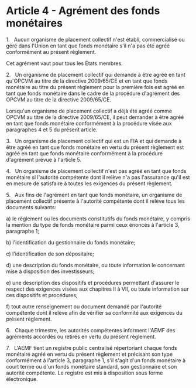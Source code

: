 # Article 4 - Agrément des fonds monétaires


1.   Aucun organisme de placement collectif n'est établi, commercialisé ou géré dans l'Union en tant que fonds monétaire s'il n'a pas été agréé conformément au présent règlement.

Cet agrément vaut pour tous les États membres.

2.   Un organisme de placement collectif qui demande à être agréé en tant qu'OPCVM au titre de la directive 2009/65/CE et en tant que fonds monétaire au titre du présent règlement pour la première fois est agréé en tant que fonds monétaire dans le cadre de la procédure d'agrément des OPCVM au titre de la directive 2009/65/CE.

Lorsqu'un organisme de placement collectif a déjà été agréé comme OPCVM au titre de la directive 2009/65/CE, il peut demander à être agréé en tant que fonds monétaire conformément à la procédure visée aux paragraphes 4 et 5 du présent article.

3.   Un organisme de placement collectif qui est un FIA et qui demande à être agréé en tant que fonds monétaire en vertu du présent règlement est agréé en tant que fonds monétaire conformément à la procédure d'agrément prévue à l'article 5.

4.   Un organisme de placement collectif n'est pas agréé en tant que fonds monétaire si l'autorité compétente dont il relève n'a pas l'assurance qu'il est en mesure de satisfaire à toutes les exigences du présent règlement.

5.   Aux fins de l'agrément en tant que fonds monétaire, un organisme de placement collectif présente à l'autorité compétente dont il relève tous les documents suivants:

a) le règlement ou les documents constitutifs du fonds monétaire, y compris la mention du type de fonds monétaire parmi ceux énoncés à l'article 3, paragraphe 1;

b) l'identification du gestionnaire du fonds monétaire;

c) l'identification de son dépositaire;

d) une description du fonds monétaire, ou toute information le concernant mise à disposition des investisseurs;

e) une description des dispositifs et procédures permettant d'assurer le respect des exigences visées aux chapitres II à VII, ou toute information sur ces dispositifs et procédures;

f) tout autre renseignement ou document demandé par l'autorité compétente dont il relève afin de vérifier sa conformité aux exigences du présent règlement.

6.   Chaque trimestre, les autorités compétentes informent l'AEMF des agréments accordés ou retirés en vertu du présent règlement.

7.   L'AEMF tient un registre public centralisé répertoriant chaque fonds monétaire agréé en vertu du présent règlement et précisant son type conformément à l'article 3, paragraphe 1, s'il s'agit d'un fonds monétaire à court terme ou d'un fonds monétaire standard, son gestionnaire et son autorité compétente. Le registre est mis à disposition sous forme électronique.
